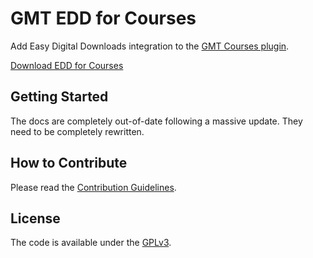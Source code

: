 # GMT EDD for Courses
Add Easy Digital Downloads integration to the [GMT Courses plugin](https://github.com/cferdinandi/gmt-courses).

[Download EDD for Courses](https://github.com/cferdinandi/gmt-edd-for-courses/archive/master.zip)

## Getting Started

The docs are completely out-of-date following a massive update. They need to be completely rewritten.



## How to Contribute

Please read the [Contribution Guidelines](CONTRIBUTING.md).



## License

The code is available under the [GPLv3](LICENSE.md).